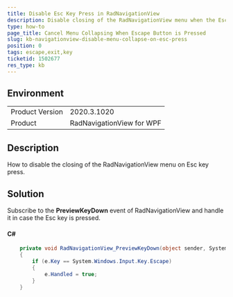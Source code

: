 ```yaml
---
title: Disable Esc Key Press in RadNavigationView
description: Disable closing of the RadNavigationView menu when the Esc key is pressed. 
type: how-to
page_title: Cancel Menu Collapsing When Escape Button is Pressed
slug: kb-navigationview-disable-menu-collapse-on-esc-press
position: 0
tags: escape,exit,key
ticketid: 1502677
res_type: kb
---
```


## Environment
<table>
	<tbody>
		<tr>
			<td>Product Version</td>
			<td>2020.3.1020</td>
		</tr>
		<tr>
			<td>Product</td>
			<td>RadNavigationView for WPF</td>
		</tr>
	</tbody>
</table>

## Description

How to disable the closing of the RadNavigationView menu on Esc key press.

## Solution

Subscribe to the __PreviewKeyDown__ event of RadNavigationView and handle it in case the Esc key is pressed.

#### __C#__
```C#
	private void RadNavigationView_PreviewKeyDown(object sender, System.Windows.Input.KeyEventArgs e)
	{
		if (e.Key == System.Windows.Input.Key.Escape)
		{
			e.Handled = true;
		}
	}
```